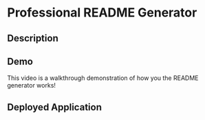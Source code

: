 # Professional README Generator

## Description

## Demo
This video is a walkthrough demonstration of how you the README generator works!


## Deployed Application


